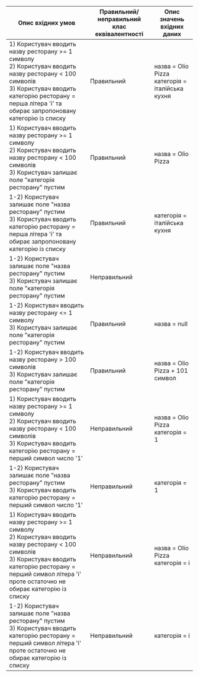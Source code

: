 | Опис вхідних умов                                                                  | Правильний/неправильний клас еквівалентності | Опис значень вхідних даних               |
|------------------------------------------------------------------------------------|-----------------------------|------------------------------------------|
| 1) Користувач вводить назву ресторану >= 1 символу <br/>2) Користувач вводить назву ресторану < 100 символів <br/>3) Користувач вводить категорію ресторану = перша літера 'і'  та обирає запропоновану категорію із списку | Правильний | назва = Olio Pizza<br/>категорія = італійська кухня    |
| 1) Користувач вводить назву ресторану >= 1 символу <br/>2) Користувач вводить назву ресторану < 100 символів <br/>3) Користувач залишає поле "категорія ресторану" пустим  | Правильний | назва = Olio Pizza |
| 1-2) Користувач залишає поле "назва ресторану" пустим <br/>3) Користувач вводить категорію ресторану = перша літера 'і'  та обирає запропоновану категорію із списку | Правильний | категорія = італійська кухня |
| 1-2) Користувач залишає поле "назва ресторану" пустим<br/>3) Користувач залишає поле "категорія ресторану" пустим  | Неправильний | |
| 1-2) Користувач вводить назву ресторану <= 1 символу <br/>3) Користувач залишає поле "категорія ресторану" пустим  | Правильний | назва = null |
| 1-2) Користувач вводить назву ресторану > 100 символів <br/>3) Користувач залишає поле "категорія ресторану" пустим  | Правильний | назва =  Olio Pizza + 101 символ |
| 1) Користувач вводить назву ресторану >= 1 символу <br/>2) Користувач вводить назву ресторану < 100 символів <br/>3) Користувач вводить категорію ресторану = перший символ число '1'  | Неправильний | назва = Olio Pizza<br/>категорія = 1 |
| 1-2) Користувач залишає поле "назва ресторану" пустим <br/>3) Користувач вводить категорію ресторану = перший символ число '1'  | Неправильний | категорія = 1 |
| 1) Користувач вводить назву ресторану >= 1 символу <br/>2) Користувач вводить назву ресторану < 100 символів <br/>3) Користувач вводить категорію ресторану = перший символ літера 'і' проте остаточно не обирає категорію із списку | Неправильний | назва = Olio Pizza<br/>категорія = і |
| 1-2) Користувач залишає поле "назва ресторану" пустим<br/>3) Користувач вводить категорію ресторану = перший символ літера 'і' проте остаточно не обирає категорію із списку | Неправильний | категорія = і |
